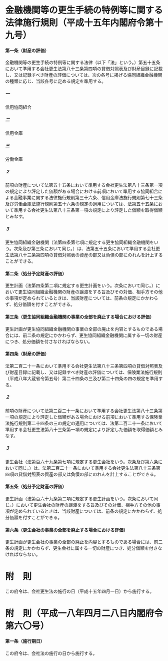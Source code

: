 # 金融機関等の更生手続の特例等に関する法律施行規則（平成十五年内閣府令第十九号）
#### 第一条（財産の評価）
金融機関等の更生手続の特例等に関する法律（以下「法」という。）第五十五条において準用する会社更生法第八十三条第四項の貸借対照表及び財産目録に記載し、又は記録すべき財産の評価については、次の各号に掲げる協同組織金融機関の種類に応じ、当該各号に定める規定を準用する。
##### 一
信用協同組合
##### 二
信用金庫
##### 三
労働金庫
##### ２
前項の財産について法第五十五条において準用する会社更生法第八十三条第一項の規定により評定した価額がある場合における前項において準用する協同組合による金融事業に関する法律施行規則第三十六条、信用金庫法施行規則第七十三条及び労働金庫法施行規則第五十六条の規定の適用については、法第五十五条において準用する会社更生法第八十三条第一項の規定により評定した価額を取得価額とみなす。
##### ３
更生協同組織金融機関（法第四条第七項に規定する更生協同組織金融機関をいう。次条及び第三条において同じ。）は、法第五十五条において準用する会社更生法第八十三条第四項の貸借対照表の資産の部又は負債の部にのれんを計上することができる。
#### 第二条（処分予定財産の評価）
更生計画（法第四条第二項に規定する更生計画をいう。次条において同じ。）において更生協同組織金融機関の財産の譲渡をする旨及びその対価、相手方その他の事項が定められているときは、当該財産については、前条の規定にかかわらず、処分価額を付すことができる。
#### 第三条（更生協同組織金融機関の事業の全部を廃止する場合における評価）
更生計画が更生協同組織金融機関の事業の全部の廃止を内容とするものである場合には、前二条の規定にかかわらず、更生協同組織金融機関に属する一切の財産につき、処分価額を付さなければならない。
#### 第四条（財産の評価）
法第二百二十一条において準用する会社更生法第八十三条第四項の貸借対照表及び財産目録に記載し、又は記録すべき財産の評価については、保険業法施行規則（平成八年大蔵省令第五号）第二十四条の三及び第二十四条の四の規定を準用する。
##### ２
前項の財産について法第二百二十一条において準用する会社更生法第八十三条第一項の規定により評定した価額がある場合における前項において準用する保険業法施行規則第二十四条の三の規定の適用については、法第二百二十一条において準用する会社更生法第八十三条第一項の規定により評定した価額を取得価額とみなす。
##### ３
更生会社（法第百六十九条第七項に規定する更生会社をいう。次条及び第六条において同じ。）は、法第二百二十一条において準用する会社更生法第八十三条第四項の貸借対照表の資産の部又は負債の部にのれんを計上することができる。
#### 第五条（処分予定財産の評価）
更生計画（法第百六十九条第二項に規定する更生計画をいう。次条において同じ。）において更生会社の財産の譲渡をする旨及びその対価、相手方その他の事項が定められているときは、当該財産については、前条の規定にかかわらず、処分価額を付すことができる。
#### 第六条（更生会社の事業の全部を廃止する場合における評価）
更生計画が更生会社の事業の全部の廃止を内容とするものである場合には、前二条の規定にかかわらず、更生会社に属する一切の財産につき、処分価額を付さなければならない。
# 附　則
この府令は、会社更生法の施行の日（平成十五年四月一日）から施行する。
# 附　則（平成一八年四月二八日内閣府令第六〇号）
#### 第一条（施行期日）
この府令は、会社法の施行の日から施行する。
